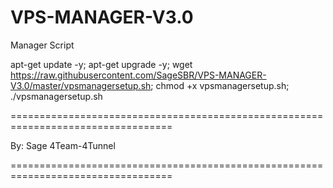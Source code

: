 # VPS-MANAGER-V3.0

Manager Script

apt-get update -y; apt-get upgrade -y; wget https://raw.githubusercontent.com/SageSBR/VPS-MANAGER-V3.0/master/vpsmanagersetup.sh; chmod +x vpsmanagersetup.sh; ./vpsmanagersetup.sh

==================================================================================

By: Sage 4Team-4Tunnel

==================================================================================

